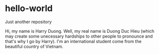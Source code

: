 # hello-world
Just another repository

Hi, my name is Harry Duong. Well, my real name is Duong Duc Hieu (which may create some unecessary hardships to other people to pronounce and that's why I go by Harry). I'm an international student come from the beautiful country of Vietnam.
